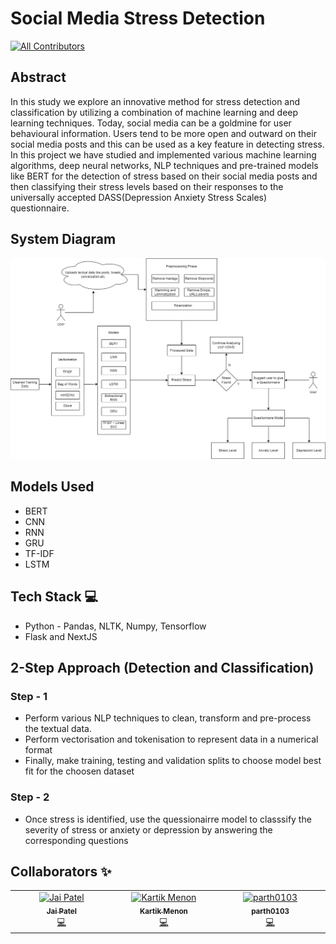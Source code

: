 # Social Media Stress Detection

<!-- ALL-CONTRIBUTORS-BADGE:START - Do not remove or modify this section -->

[![All Contributors](https://img.shields.io/badge/all_contributors-3-orange.svg?style=flat-square)](#contributors-)

<!-- ALL-CONTRIBUTORS-BADGE:END -->

## Abstract

In this study we explore an innovative method for stress detection and classification by utilizing a combination of machine learning and deep learning techniques. Today, social media can be a goldmine for user behavioural information. Users tend to be more open and outward on their social media posts and this can be used as a key feature in detecting stress. In this project we have studied and implemented various machine learning algorithms, deep neural networks, NLP techniques and pre-trained models like BERT for the detection of stress based on their social media posts and then classifying their stress levels based on their responses to the universally accepted DASS(Depression Anxiety Stress Scales) questionnaire.

## System Diagram

![alt](data/Images/system_diagram.png)

## Models Used

- BERT
- CNN
- RNN
- GRU
- TF-IDF
- LSTM

## Tech Stack 💻

- Python - Pandas, NLTK, Numpy, Tensorflow
- Flask and NextJS

## 2-Step Approach (Detection and Classification)

### Step - 1

- Perform various NLP techniques to clean, transform and pre-process the textual data.
- Perform vectorisation and tokenisation to represent data in a numerical format
- Finally, make training, testing and validation splits to choose model best fit for the choosen dataset

### Step - 2

- Once stress is identified, use the quessionairre model to classsify the severity of stress or anxiety or depression by answering the corresponding questions

## Collaborators ✨

<!-- ALL-CONTRIBUTORS-LIST:START - Do not remove or modify this section -->
<!-- prettier-ignore-start -->
<!-- markdownlint-disable -->
<table>
  <tbody>
    <tr>
      <td align="center" valign="top" width="14.28%"><a href="https://github.com/goldenPheonix02"><img src="https://avatars.githubusercontent.com/u/75632793?v=4?s=100" width="100px;" alt="Jai Patel"/><br /><sub><b>Jai Patel</b></sub></a><br /><a href="https://github.com/goldenPheonix02/social-media-stress-detection/commits?author=goldenPheonix02" title="Code">💻</a></td>
      <td align="center" valign="top" width="14.28%"><a href="https://github.com/kvm05"><img src="https://avatars.githubusercontent.com/u/75673707?v=4?s=100" width="100px;" alt="Kartik Menon"/><br /><sub><b>Kartik Menon</b></sub></a><br /><a href="https://github.com/goldenPheonix02/social-media-stress-detection/commits?author=kvm05" title="Code">💻</a></td>
      <td align="center" valign="top" width="14.28%"><a href="https://github.com/parth0103"><img src="https://avatars.githubusercontent.com/u/90035213?v=4?s=100" width="100px;" alt="parth0103"/><br /><sub><b>parth0103</b></sub></a><br /><a href="https://github.com/goldenPheonix02/social-media-stress-detection/commits?author=parth0103" title="Code">💻</a></td>
    </tr>
  </tbody>
</table>

<!-- markdownlint-restore -->
<!-- prettier-ignore-end -->

<!-- ALL-CONTRIBUTORS-LIST:END -->
<!-- markdownlint-disable -->

<!-- markdownlint-restore -->
<!-- prettier-ignore-end -->

<!-- ALL-CONTRIBUTORS-LIST:END -->
